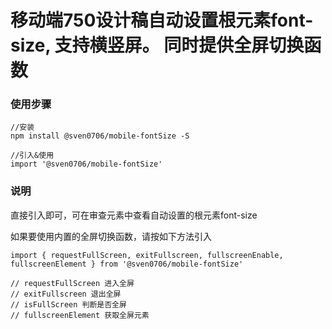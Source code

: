 # 移动端750设计稿自动设置根元素font-size, 支持横竖屏。 同时提供全屏切换函数

### 使用步骤
```
//安装
npm install @sven0706/mobile-fontSize -S

//引入&使用
import '@sven0706/mobile-fontSize'

```

### 说明
直接引入即可，可在审查元素中查看自动设置的根元素font-size

如果要使用内置的全屏切换函数，请按如下方法引入
```
import { requestFullScreen, exitFullscreen, fullscreenEnable, fullscreenElement } from '@sven0706/mobile-fontSize'

// requestFullScreen 进入全屏
// exitFullscreen 退出全屏
// isFullScreen 判断是否全屏
// fullscreenElement 获取全屏元素

```

